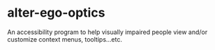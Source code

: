 # alter-ego-optics
An accessibility program to help visually impaired people view and/or customize context menus, tooltips...etc.
